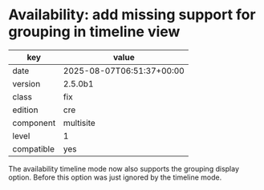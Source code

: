 [//]: # (werk v2)
# Availability: add missing support for grouping in timeline view

key        | value
---------- | ---
date       | 2025-08-07T06:51:37+00:00
version    | 2.5.0b1
class      | fix
edition    | cre
component  | multisite
level      | 1
compatible | yes

The availability timeline mode now also supports the grouping display option.
Before this option was just ignored by the timeline mode.
